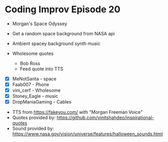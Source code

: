 # Coding Improv Episode 20

* Morgan's Space Odyssey

* Get a random space background from NASA api
* Ambient spacey background synth music
* Wholesome quotes
  * Bob Ross
  * Feed quote into TTS

* [x] MeNotSanta - space
* [x] Faab007 - Phone
* [x] vim_cerf - Wholesome
* [x] Stoney_Eagle - music
* [x] DropManiaGaming - Cables

* TTS from https://fakeyou.com/ with "Morgan Freeman Voice"
* Quotes provided by: https://github.com/vinitshahdeo/inspirational-quotes
* Sound provided by: https://www.nasa.gov/vision/universe/features/halloween_sounds.html